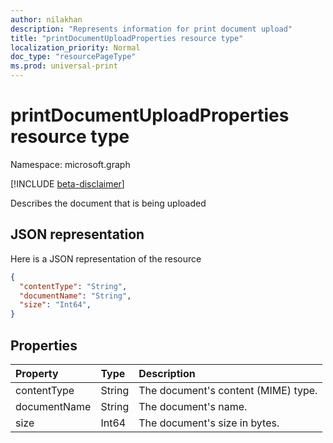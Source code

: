 ```yaml
---
author: nilakhan
description: "Represents information for print document upload"
title: "printDocumentUploadProperties resource type"
localization_priority: Normal
doc_type: "resourcePageType"
ms.prod: universal-print
---
```

# printDocumentUploadProperties resource type

Namespace: microsoft.graph

[!INCLUDE [beta-disclaimer](../../includes/beta-disclaimer.md)]

Describes the document that is being uploaded

## JSON representation

Here is a JSON representation of the resource

<!-- {
  "blockType": "resource",
  "optionalProperties": [  ],
  "@odata.type": "microsoft.graph.printDocumentUploadProperties",
  "baseType": null
}-->

```json
{
  "contentType": "String",
  "documentName": "String",
  "size": "Int64",
}
```

## Properties


| Property	     | Type              |Description
|:-------------------|:------------------|:------------------------------------
| contentType | String    | The document's content (MIME) type.
| documentName | String | The document's name.
| size          | Int64            | The document's size in bytes.

<!-- uuid: 8fcb5dbc-d5aa-4681-8e31-b001d5168d79
2015-10-25 14:57:30 UTC -->
<!--
{
  "type": "#page.annotation",
  "description": "printDocumentUploadProperties",
  "section": "documentation",
  "tocPath": "",
  "suppressions": []
}
-->
